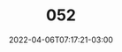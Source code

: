 ---
title: "052"
date: 2022-04-06T07:17:21-03:00
draft: false
autorias: ["Guilherme Vieira"]
plataformas: ["Processing"]
descricao: "Um feixe de luz parte do centro da imagem e é refletido 100 vezes."
autorias_url: ["https://guilhermevieira.info"]
url: "/formas/052"
---